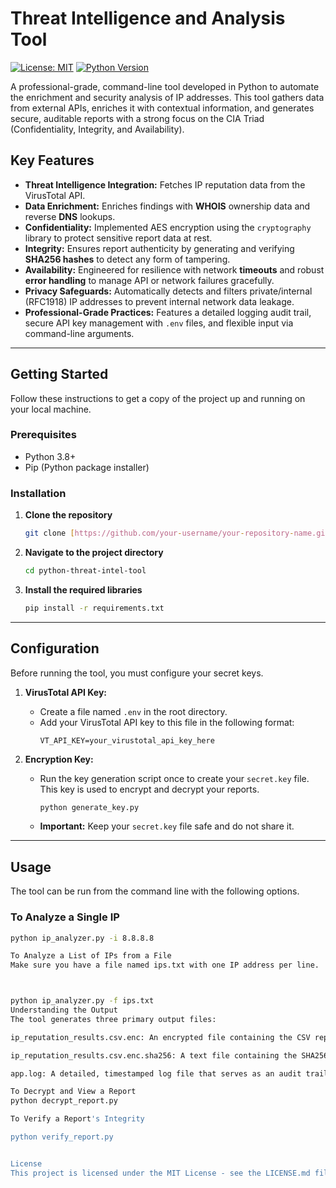 # Threat Intelligence and Analysis Tool

[![License: MIT](https://img.shields.io/badge/License-MIT-yellow.svg)](https://opensource.org/licenses/MIT)
[![Python Version](https://img.shields.io/badge/python-3.8+-blue.svg)](https://www.python.org/downloads/)

A professional-grade, command-line tool developed in Python to automate the enrichment and security analysis of IP addresses. This tool gathers data from external APIs, enriches it with contextual information, and generates secure, auditable reports with a strong focus on the CIA Triad (Confidentiality, Integrity, and Availability).



## Key Features

- **Threat Intelligence Integration:** Fetches IP reputation data from the VirusTotal API.
- **Data Enrichment:** Enriches findings with **WHOIS** ownership data and reverse **DNS** lookups.
- **Confidentiality:** Implemented AES encryption using the `cryptography` library to protect sensitive report data at rest.
- **Integrity:** Ensures report authenticity by generating and verifying **SHA256 hashes** to detect any form of tampering.
- **Availability:** Engineered for resilience with network **timeouts** and robust **error handling** to manage API or network failures gracefully.
- **Privacy Safeguards:** Automatically detects and filters private/internal (RFC1918) IP addresses to prevent internal network data leakage.
- **Professional-Grade Practices:** Features a detailed logging audit trail, secure API key management with `.env` files, and flexible input via command-line arguments.

---

## Getting Started

Follow these instructions to get a copy of the project up and running on your local machine.

### Prerequisites

- Python 3.8+
- Pip (Python package installer)

### Installation

1.  **Clone the repository**
    ```sh
    git clone [https://github.com/your-username/your-repository-name.git](https://github.com/your-username/your-repository-name.git)
    ```
2.  **Navigate to the project directory**
    ```sh
    cd python-threat-intel-tool
    ```
3.  **Install the required libraries**
    ```sh
    pip install -r requirements.txt
    ```

---

## Configuration

Before running the tool, you must configure your secret keys.

1.  **VirusTotal API Key:**
    - Create a file named `.env` in the root directory.
    - Add your VirusTotal API key to this file in the following format:
      ```
      VT_API_KEY=your_virustotal_api_key_here
      ```

2.  **Encryption Key:**
    - Run the key generation script once to create your `secret.key` file. This key is used to encrypt and decrypt your reports.
      ```sh
      python generate_key.py
      ```
    - **Important:** Keep your `secret.key` file safe and do not share it.

---

## Usage

The tool can be run from the command line with the following options.

### To Analyze a Single IP
```sh
python ip_analyzer.py -i 8.8.8.8

To Analyze a List of IPs from a File
Make sure you have a file named ips.txt with one IP address per line.



python ip_analyzer.py -f ips.txt
Understanding the Output
The tool generates three primary output files:

ip_reputation_results.csv.enc: An encrypted file containing the CSV report. This file cannot be read without decryption.

ip_reputation_results.csv.enc.sha256: A text file containing the SHA256 hash of the encrypted report, used to verify its integrity.

app.log: A detailed, timestamped log file that serves as an audit trail for all actions and errors.

To Decrypt and View a Report
python decrypt_report.py

To Verify a Report's Integrity

python verify_report.py


License
This project is licensed under the MIT License - see the LICENSE.md file for details.
